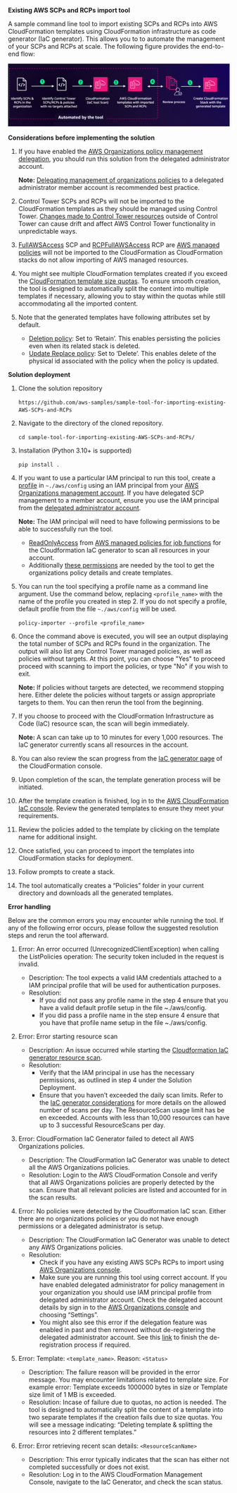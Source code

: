 **Existing AWS SCPs and RCPs import tool**

A sample command line tool to import existing SCPs and RCPs into AWS CloudFormation templates using CloudFormation infrastructure as code generator (IaC generator). This allows you to to automate the management of your SCPs and RCPs at scale. The following figure provides the end-to-end flow:

![solutions_overview](solutions_overview.png "Solutions overview")


**Considerations before implementing the solution**

1. If you have enabled the [AWS Organizations policy management delegation](https://docs.aws.amazon.com/organizations/latest/userguide/orgs_delegate_policies.html), you should run this solution from the delegated administrator account. 

    **Note:** [Delegating management of organizations policies](https://docs.aws.amazon.com/organizations/latest/userguide/orgs_delegate_policies.html) to a delegated administrator member account is recommended best practice.

2. Control Tower SCPs and RCPs will not be imported to the CloudFormation templates as they should be managed using Control Tower. [Changes made to Control Tower resources](https://docs.aws.amazon.com/controltower/latest/userguide/walkthrough-delete.html) outside of Control Tower can cause drift and affect AWS Control Tower functionality in unpredictable ways.

3. [FullAWSAccess](https://console.aws.amazon.com/organizations/?#/policies/p-FullAWSAccess) SCP and [RCPFullAWSAccess](https://677276094262-lagb2dh4.us-east-1.console.aws.amazon.com/organizations/v2/home/policies/resource-control-policy/p-RCPFullAWSAccess) RCP are [AWS managed policies](https://docs.aws.amazon.com/organizations/latest/userguide/orgs_reference_available-policies.html) will not be imported to the CloudFormation as CloudFormation stacks do not allow importing of AWS managed resources.

4. You might see multiple CloudFormation templates created if you exceed the [CloudFormation template size quotas](https://docs.aws.amazon.com/AWSCloudFormation/latest/UserGuide/cloudformation-limits.html). To ensure smooth creation, the tool is designed to automatically split the content into multiple templates if necessary, allowing you to stay within the quotas while still accommodating all the imported content. 

5. Note that the generated templates have following attributes set by default.
    * [Deletion policy](https://docs.aws.amazon.com/AWSCloudFormation/latest/UserGuide/aws-attribute-deletionpolicy.html?icmpid=docs_cfn_console): Set to ‘Retain’. This enables persisting the policies even when its related stack is deleted.
    * [Update Replace policy](https://docs.aws.amazon.com/AWSCloudFormation/latest/UserGuide/aws-attribute-updatereplacepolicy.html?icmpid=docs_cfn_console): Set to ‘Delete’. This enables delete of the physical id associated with the policy when the policy is updated. 




**Solution deployment**

1. Clone the solution repository

    `https://github.com/aws-samples/sample-tool-for-importing-existing-AWS-SCPs-and-RCPs`

2. Navigate to the directory of the cloned repository. 

    `cd sample-tool-for-importing-existing-AWS-SCPs-and-RCPs/`

3. Installation (Python 3.10+ is supported)

    `pip install .`

4. If you want to use a particular IAM principal to run this tool, create a [profile](https://docs.aws.amazon.com/cli/latest/userguide/cli-configure-files.html) in  `~./aws/config` using an IAM principal from your [AWS Organizations management account](https://docs.aws.amazon.com/organizations/latest/userguide/orgs_getting-started_concepts.html). If you have delegated SCP management to a member account, ensure you use the IAM principal from the [delegated administrator account](https://docs.aws.amazon.com/organizations/latest/userguide/orgs_delegate_policies.html). 

    **Note:** The IAM principal will need to have following permissions to be able to successfully run the tool. 

    * [ReadOnlyAccess](https://console.aws.amazon.com/iam/home#policies/arn:aws:iam::aws:policy/ReadOnlyAccess) from [AWS managed policies for job functions](https://docs.aws.amazon.com/IAM/latest/UserGuide/access_policies_job-functions.html) for the Cloudformation IaC generator to scan all resources in your account. 
    * Additionally [these permissions](scp_and_rcp_import_tool/permissions.json) are needed by the tool to get the organizations policy details and create templates. 

5. You can run the tool specifying a profile name as a command line argument. Use the command below, replacing `<profile_name>` with the name of the profile you created in step 2. If you do not specify a profile, default profile from the file  `~./aws/config` will be used.

    `policy-importer --profile <profile_name>`

6. Once the command above is executed, you will see an output displaying the total number of SCPs and RCPs found in the organization. The output will also list any Control Tower managed policies, as well as policies without targets. At this point, you can choose "Yes" to proceed proceed with scanning to import the policies, or type "No" if you wish to exit.

    **Note:** If policies without targets are detected, we recommend stopping here. Either delete the policies without targets or assign appropriate targets to them. You can then rerun the tool from the beginning.

7. If you choose to proceed with the CloudFormation Infrastructure as Code (IaC) resource scan, the scan will begin immediately. 

    **Note:** A scan can take up to 10 minutes for every 1,000 resources. The IaC generator currently scans all resources in the account.

8. You can also review the scan progress from the [IaC generator page](https://console.aws.amazon.com/cloudformation/home?#iac-generator) of the CloudFormation console.

9. Upon completion of the scan, the template generation process will be initiated.  

10. After the template creation is finished, log in to the [AWS CloudFormation IaC console](https://console.aws.amazon.com/cloudformation/home?#iac-generator). Review the generated templates to ensure they meet your requirements. 

11. Review the policies added to the template by clicking on the template name for additional insight.

12. Once satisfied, you can proceed to import the templates into CloudFormation stacks for deployment. 

13. Follow prompts to create a stack.

14. The tool automatically creates a “Policies” folder in your current directory and downloads all the generated templates. 


**Error handling**

Below are the common errors you may encounter while running the tool. If any of the following error occurs, please follow the suggested resolution steps and rerun the tool afterward.

1. Error: An error occurred (UnrecognizedClientException) when calling the ListPolicies operation: The security token included in the request is invalid.
    * Description: The tool expects a valid IAM credentials attached to a IAM principal profile that will be used for authentication purposes.
    * Resolution: 
        * If you did not pass any profile name in the step 4 ensure that you have a valid default profile setup in the file ~./aws/config. 
        * If you did pass a profile name in the step ensure 4 ensure that you have that profile name setup in the file ~./aws/config.  

2. Error: Error starting resource scan
    * Description: An issue occurred while starting the [Cloudformation IaC generator resource scan](https://docs.aws.amazon.com/AWSCloudFormation/latest/UserGuide/iac-generator-start-resource-scan.html). 
    * Resolution: 
        * Verify that the IAM principal in use has the necessary permissions, as outlined in step 4 under the Solution Deployment.
        * Ensure that you haven’t exceeded the daily scan limits. Refer to the [IaC generator considerations](https://docs.aws.amazon.com/AWSCloudFormation/latest/UserGuide/generate-IaC.html#iac-generator-considerations) for more details on the allowed number of scans per day. The ResourceScan usage limit has be en exceeded. Accounts with less than 10,000 resources can have up to 3 successful ResourceScans per day.

3. Error: CloudFormation IaC Generator failed to detect all AWS Organizations policies.
    * Description: The CloudFormation IaC Generator was unable to detect all the AWS Organizations policies.
    * Resolution: Login to the AWS CloudFormation Console and verify that all AWS Organizations policies are properly detected by the scan. Ensure that all relevant policies are listed and accounted for in the scan results.

4. Error: No policies were detected by the Cloudformation IaC scan. Either there are no organizations policies or you do not have enough permissions or a delegated administrator is setup.
    * Description: The CloudFormation IaC Generator was unable to detect any AWS Organizations policies.
    * Resolution: 
        * Check if you have any existing AWS SCPs RCPs to import using [AWS Organizations console](https://console.aws.amazon.com/organizations/v2). 
        * Make sure you are running this tool using correct account. If you have enabled delegated administrator for policy management in your organization you should use IAM principal profile from delegated administrator account. Check the delegated account details by sign in to the [AWS Organizations console](https://console.aws.amazon.com/organizations/v2) and choosing “Settings”.
        * You might also see this error if the delegation feature was enabled in past and then removed without de-registering the delegated administrator account. See this [link](https://repost.aws/knowledge-center/organizations-remove-delegated-admin) to finish the de-registration process if required.

5. Error: Template: `<template_name>`. Reason: `<Status>`
    * Description: The failure reason will be provided in the error message. You may encounter limitations related to template size. For example error: Template exceeds 1000000 bytes in size or Template size limit of 1 MB is exceeded.
    * Resolution: Incase of failure due to quotas, no action is needed. The tool is designed to automatically split the content of a template into two separate templates if the creation fails due to size quotas. You will see a message indicating: “Deleting template & splitting the resources into 2 different templates.”

6. Error: Error retrieving recent scan details: `<ResourceScanName>`
    * Description: This error typically indicates that the scan has either not completed successfully or does not exist.
    * Resolution: Log in to the AWS CloudFormation Management Console, navigate to the IaC Generator, and check the scan status.

